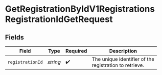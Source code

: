 # GetRegistrationByIdV1RegistrationsRegistrationIdGetRequest


## Fields

| Field                                                                                  | Type                                                                                   | Required                                                                               | Description                                                                            |
| -------------------------------------------------------------------------------------- | -------------------------------------------------------------------------------------- | -------------------------------------------------------------------------------------- | -------------------------------------------------------------------------------------- |
| `registrationId`                                                                       | *string*                                                                               | :heavy_check_mark:                                                                     | The unique identifier of the<br/>                                registration to retrieve. |